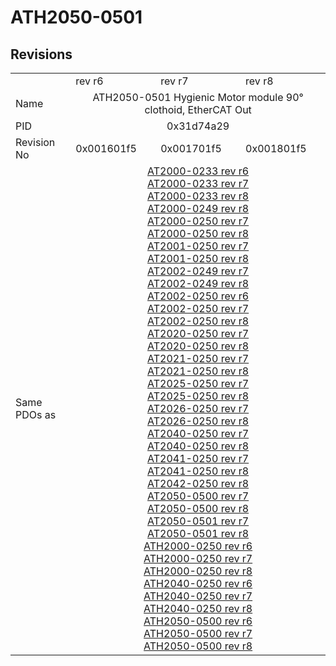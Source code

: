 # ATH2050-0501

## Revisions
<table>
<tr>
<td></td>
<td>rev r6</td>
<td>rev r7</td>
<td>rev r8</td>
</tr>
<tr>
<td>Name</td>
<td colspan=3 align="center">ATH2050-0501 Hygienic Motor module 90° clothoid, EtherCAT Out</td>
</tr>
<tr>
<td>PID</td>
<td colspan=3 align="center">0x31d74a29</td>
</tr>
<tr>
<td>Revision No</td>
<td>0x001601f5</td>
<td>0x001701f5</td>
<td>0x001801f5</td>
</tr>
<tr>
<td>Same PDOs as</td>
<td colspan=3 align="center"><a href="AT2000-0233.md">AT2000-0233 rev r6</a><br/><a href="AT2000-0233.md">AT2000-0233 rev r7</a><br/><a href="AT2000-0233.md">AT2000-0233 rev r8</a><br/><a href="AT2000-0249.md">AT2000-0249 rev r8</a><br/><a href="AT2000-0250.md">AT2000-0250 rev r7</a><br/><a href="AT2000-0250.md">AT2000-0250 rev r8</a><br/><a href="AT2001-0250.md">AT2001-0250 rev r7</a><br/><a href="AT2001-0250.md">AT2001-0250 rev r8</a><br/><a href="AT2002-0249.md">AT2002-0249 rev r7</a><br/><a href="AT2002-0249.md">AT2002-0249 rev r8</a><br/><a href="AT2002-0250.md">AT2002-0250 rev r6</a><br/><a href="AT2002-0250.md">AT2002-0250 rev r7</a><br/><a href="AT2002-0250.md">AT2002-0250 rev r8</a><br/><a href="AT2020-0250.md">AT2020-0250 rev r7</a><br/><a href="AT2020-0250.md">AT2020-0250 rev r8</a><br/><a href="AT2021-0250.md">AT2021-0250 rev r7</a><br/><a href="AT2021-0250.md">AT2021-0250 rev r8</a><br/><a href="AT2025-0250.md">AT2025-0250 rev r7</a><br/><a href="AT2025-0250.md">AT2025-0250 rev r8</a><br/><a href="AT2026-0250.md">AT2026-0250 rev r7</a><br/><a href="AT2026-0250.md">AT2026-0250 rev r8</a><br/><a href="AT2040-0250.md">AT2040-0250 rev r7</a><br/><a href="AT2040-0250.md">AT2040-0250 rev r8</a><br/><a href="AT2041-0250.md">AT2041-0250 rev r7</a><br/><a href="AT2041-0250.md">AT2041-0250 rev r8</a><br/><a href="AT2042-0250.md">AT2042-0250 rev r8</a><br/><a href="AT2050-0500.md">AT2050-0500 rev r7</a><br/><a href="AT2050-0500.md">AT2050-0500 rev r8</a><br/><a href="AT2050-0501.md">AT2050-0501 rev r7</a><br/><a href="AT2050-0501.md">AT2050-0501 rev r8</a><br/><a href="ATH2000-0250.md">ATH2000-0250 rev r6</a><br/><a href="ATH2000-0250.md">ATH2000-0250 rev r7</a><br/><a href="ATH2000-0250.md">ATH2000-0250 rev r8</a><br/><a href="ATH2040-0250.md">ATH2040-0250 rev r6</a><br/><a href="ATH2040-0250.md">ATH2040-0250 rev r7</a><br/><a href="ATH2040-0250.md">ATH2040-0250 rev r8</a><br/><a href="ATH2050-0500.md">ATH2050-0500 rev r6</a><br/><a href="ATH2050-0500.md">ATH2050-0500 rev r7</a><br/><a href="ATH2050-0500.md">ATH2050-0500 rev r8</a></td>
</tr>
</table>
